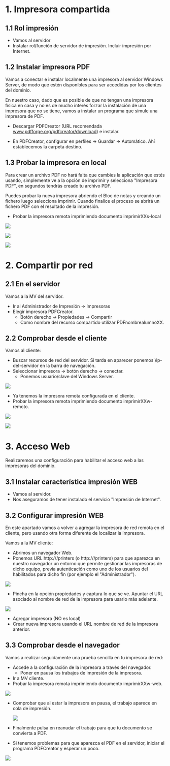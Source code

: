 # 1. Impresora compartida
## 1.1 Rol impresión



+ Vamos al servidor
+ Instalar rol/función de servidor de impresión. Incluir impresión por Internet.

## 1.2 Instalar impresora PDF

Vamos a conectar e instalar localmente una impresora al servidor Windows Server, de modo que estén disponibles para ser accedidas por los clientes del dominio.

En nuestro caso, dado que es posible de que no tengan una impresora física en casa y no es de mucho interés forzar la instalación de una impresora que no se tiene, vamos a instalar un programa que simule una impresora de PDF.


+ Descargar PDFCreator (URL recomendada www.pdfforge.org/pdfcreator/download) e instalar.

+ En PDFCreator, configurar en perfiles -> Guardar -> Automático. Ahí establecemos la carpeta destino.

## 1.3 Probar la impresora en local

Para crear un archivo PDF no hará falta que cambies la aplicación que estés usando, simplemente ve a la opción de imprimir y selecciona "Impresora PDF", en segundos tendrás creado tu archivo PDF.

Puedes probar la nueva impresora abriendo el Bloc de notas y creando un fichero luego selecciona imprimir. Cuando finalice el proceso se abrirá un fichero PDF con el resultado de la impresión.

  + Probar la impresora remota imprimiendo documento imprimirXXs-local

![](./imagenes/1.png)

![](./imagenes/2.png)

![](./imagenes/3.png)

# 2. Compartir por red
## 2.1 En el servidor

  Vamos a la MV del servidor.

+ Ir al Administrador de Impresión -> Impresoras
+ Elegir impresora PDFCreator.
    + Botón derecho -> Propiedades -> Compartir
    + Como nombre del recurso compartido utilizar PDFnombrealumnoXX.

## 2.2 Comprobar desde el cliente

  Vamos al cliente:

+ Buscar recursos de red del servidor. Si tarda en aparecer ponemos \\ip-del-servidor en la barra de navegación.
+ Seleccionar impresora -> botón derecho -> conectar.
  + Ponemos usuario/clave del Windows Server.

![](./imagenes/4.png)

+ Ya tenemos la impresora remota configurada en el cliente.
+ Probar la impresora remota imprimiendo documento imprimirXXw-remoto.

![](./imagenes/6.png)

![](./imagenes/7.png)

# 3. Acceso Web

Realizaremos una configuración para habilitar el acceso web a las impresoras del dominio.
## 3.1 Instalar característica impresión WEB

+ Vamos al servidor.
+ Nos aseguramos de tener instalado el servicio "Impresión de Internet".

## 3.2 Configurar impresión WEB

En este apartado vamos a volver a agregar la impresora de red remota en el cliente, pero usando otra forma diferente de localizar la impresora.

Vamos a la MV cliente:
+ Abrimos un navegador Web.
+ Ponemos URL http://<ip-del-servidor>/printers (o http://<nombre-del-servidor>/printers) para que aparezca en nuestro navegador un entorno que permite gestionar las impresoras de dicho equipo, previa autenticación como uno de los usuarios del habilitados para dicho fin (por ejemplo el "Administrador").

![](./imagenes/8.png)

+ Pincha en la opción propiedades y captura lo que se ve. Apuntar el URL asociado al nombre de red de la impresora para usarlo más adelante.

![](./imagenes/9.png)

+ Agregar impresora (NO es local)
+ Crear nueva impresora usando el URL nombre de red de la impresora anterior.
## 3.3 Comprobar desde el navegador

Vamos a realizar seguidamente una prueba sencilla en tu impresora de red:

+ Accede a la configuración de la impresora a través del navegador.
    + Poner en pausa los trabajos de impresión de la impresora.
+ Ir a MV cliente.
+ Probar la impresora remota imprimiendo documento imprimirXXw-web.

![](./imagenes/10.png)

  + Comprobar que al estar la impresora en pausa, el trabajo aparece en cola de impresión.

    ![](./imagenes/11.png)

+ Finalmente pulsa en reanudar el trabajo para que tu documento se convierta a PDF.
+ Si tenemos problemas para que aparezca el PDF en el servidor, iniciar el programa PDFCreator y esperar un poco.

![](./imagenes/12.png)
